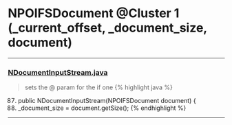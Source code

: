 # NPOIFSDocument @Cluster 1 (_current_offset, _document_size, document)

***

### [NDocumentInputStream.java](https://searchcode.com/codesearch/view/97397922/)
> sets the @ param for the if one 
{% highlight java %}
87. public NDocumentInputStream(NPOIFSDocument document) {
92.   _document_size = document.getSize();
{% endhighlight %}

***

